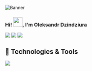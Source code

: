 ![Banner](https://media.giphy.com/media/13HgwGsXF0aiGY/giphy.gif)
### Hi! <img src="https://raw.githubusercontent.com/MartinHeinz/MartinHeinz/master/wave.gif" width="30px">, I'm Oleksandr Dzindziura
[![](https://vistr.dev/badge?repo=yuriylyukov.yuriylyukov&corners=round)](https://github.com/YuriyLyukov/vistr.dev)
[![](https://img.shields.io/badge/-@ssashha-informational?style=flat&logo=instagram&logoColor=#C222AD&color=2bbc8a)](https://www.instagram.com/ssashha/)
[![](https://img.shields.io/badge/-Oleksandr%20Dzindziura-blue?style=flat-round&logo=Linkedin&logoColor=white&link=https://www.linkedin.com/in/ssashha/)](https://www.linkedin.com/in/ssashha/)
## 🔧 Technologies & Tools
![](https://img.shields.io/badge/Code-React-informational?style=flat&logo=react&logoColor=white&color=9370DB)
